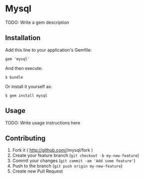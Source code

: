 # Mysql

TODO: Write a gem description

## Installation

Add this line to your application's Gemfile:

    gem 'mysql'

And then execute:

    $ bundle

Or install it yourself as:

    $ gem install mysql

## Usage

TODO: Write usage instructions here

## Contributing

1. Fork it ( http://github.com/<my-github-username>/mysql/fork )
2. Create your feature branch (`git checkout -b my-new-feature`)
3. Commit your changes (`git commit -am 'Add some feature'`)
4. Push to the branch (`git push origin my-new-feature`)
5. Create new Pull Request
